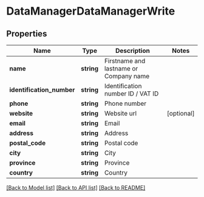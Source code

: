 # DataManagerDataManagerWrite

## Properties
Name | Type | Description | Notes
------------ | ------------- | ------------- | -------------
**name** | **string** | Firstname and lastname or Company name | 
**identification_number** | **string** | Identification number ID / VAT ID | 
**phone** | **string** | Phone number | 
**website** | **string** | Website url | [optional] 
**email** | **string** | Email | 
**address** | **string** | Address | 
**postal_code** | **string** | Postal code | 
**city** | **string** | City | 
**province** | **string** | Province | 
**country** | **string** | Country | 

[[Back to Model list]](../../README.md#documentation-for-models) [[Back to API list]](../../README.md#documentation-for-api-endpoints) [[Back to README]](../../README.md)

